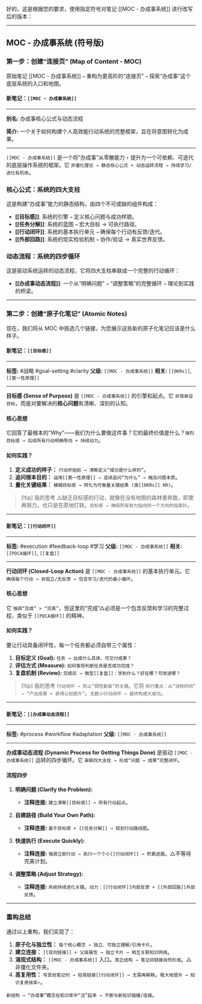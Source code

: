 好的，这是根据您的要求，使用指定符号对笔记 [[MOC - 办成事系统]] 进行改写后的版本：

---

## MOC - 办成事系统 (符号版)

### **第一步：创建“连接页” (Map of Content - MOC)**

原始笔记 [[MOC - 办成事系统]] `→` 重构为更高阶的“连接页” `→` 探索“办成事”这个底层系统的入口和地图。

#### **新笔记：`[[MOC - 办成事系统]]`**

---
**别名:** 办成事核心公式与动态流程

**简介:** 一个关于如何构建个人高效能行动系统的完整框架，旨在将意图转化为成果。

---

`[[MOC - 办成事系统]]` 是一个将“办成事”从零散能力 `↑` 提升为一个可依赖、可迭代的底层操作系统的框架。它 `非僵化理论 → 静态核心公式 + 动态运转流程 → 持续学习/进化有机体`。

### 核心公式：系统的四大支柱

这是构建“办成事”能力的静态结构，由四个不可或缺的组件构成：

*   **[[目标感]]**: 系统的引擎 `→` 定义核心问题与成功样貌。
*   **[[任务分解]]**: 系统的蓝图 `→` 宏大目标 → 可执行路径。
*   **[[行动闭环]]**: 系统的基本执行单元 `→` 确保每个行动有反馈/迭代。
*   **[[外部回路]]**: 系统的现实检验机制 `→` 协作/验证 → 真实世界反馈。

### 动态流程：系统的四步循环

这是驱动系统运转的动态流程，它将四大支柱串联成一个完整的行动循环：

*   **[[办成事动态流程]]**: 一个从“明确问题” `→` “调整策略”的完整循环 `→` 理论到实践的桥梁。

---

### **第二步：创建“原子化笔记” (Atomic Notes)**

现在，我们将从 MOC 中挑选几个链接，为您展示这些新的原子化笔记应该是什么样子。

#### **新笔记：`[[目标感]]`**

---
**标签:** #战略 #goal-setting #clarity
**父级:** `[[MOC - 办成事系统]]`
**相关:** `[[OKRs]]`, `[[第一性原理]]`

---

**目标感 (Sense of Purpose)** 是 `[[MOC - 办成事系统]]` 的引擎和起点。它 `非简单设目标`，而是对要解决的**核心问题**有清晰、深刻的认知。

#### 核心思想
它回答了最根本的“Why”——我们为什么要做这件事？它的最终价值是什么？`强烈目标感 → 后续所有行动明确导向 + 持续动力`。

#### 如何实践？
1.  **定义成功的样子：** `行动开始前 → 清晰定义“成功是什么样的”`。
2.  **追问根本目的：** `运用[[第一性原理]] → 连续追问“为什么” → 触及问题本质`。
3.  **量化关键结果：** `模糊目标感 → 转化为可衡量关键结果 (类[[OKRs]] KR)`。

> [!tip] 我的思考
> △缺乏目标感的行动，就像在没有地图的森林里奔跑，即使再努力，也只是在原地打转。`目标感 → 确保所有努力指向同一个方向的指南针`。

---

#### **新笔记：`[[行动闭环]]`**

---
**标签:** #execution #feedback-loop #学习
**父级:** `[[MOC - 办成事系统]]`
**相关:** `[[PDCA循环]]`, `[[复盘]]`

---

**行动闭环 (Closed-Loop Action)** 是 `[[MOC - 办成事系统]]` 的基本执行单元。它 `确保每个行动 → 非孤立/无反馈 → 包含学习/迭代的最小循环`。

#### 核心思想
它 `强调“完成” > “完美”`，但这里的“完成”△必须是一个包含反馈和学习的完整过程，类似于 `[[PDCA循环]]` 的精神。

#### 如何实践？
要让行动具备闭环性，每一个任务都必须自带三个属性：
1.  **目标定义 (Goal):** `任务 → 达成什么具体、可交付成果？`
2.  **评估方式 (Measure):** `如何客观判断任务是否成功完成？`
3.  **复盘机制 (Review):** `完成后 → 微型[[复盘]]：学到什么？好在哪？可改进哪？`

> [!tip] 我的思考
> `行动闭环 → 防止“假性勤奋”的关键`。它将 `执行重点：从“消耗时间” → “产出成果 + 获得认知提升”`。`无数小行动闭环 → 最终构成大成功`。

---

#### **新笔记：`[[办成事动态流程]]`**

---
**标签:** #process #workflow #adaptation
**父级:** `[[MOC - 办成事系统]]`

---

**办成事动态流程 (Dynamic Process for Getting Things Done)** 是驱动 `[[MOC - 办成事系统]]` 运转的四步循环。它 `串联四大支柱 → 形成“问题 → 成果”完整闭环`。

#### 流程四步
1.  **明确问题 (Clarify the Problem):**
    *   **注释连接:** `建立清晰[[目标感]] → 所有行动起点`。

2.  **自建路径 (Build Your Own Path):**
    *   **注释连接:** `基于目标感 + [[任务分解]] → 规划行动路线图`。

3.  **快速执行 (Execute Quickly):**
    *   **注释连接:** `强调立即行动 → 执行一个个小[[行动闭环]] → 积累进展`。△不等待完美计划。

4.  **调整策略 (Adjust Strategy):**
    *   **注释连接:** `系统持续进化关键`。`动力：[[行动闭环]]内部反馈 + [[外部回路]]外部反馈`。

---

### **重构总结**

通过以上重构，我们实现了：
1.  **原子化与独立性：** `每个核心概念 → 独立、可独立理解/引用卡片`。
2.  **建立连接：** `[[双向链接]] + 父级属性 → 独立卡片 → 相互关联知识网络`。
3.  **涌现式结构：** `[[MOC - 办成事系统]]` 入口。`真正结构 → 笔记间链接自然形成`。△非僵化文件夹。
4.  **高复用性：** `写其他笔记时 → 轻易链接[[行动闭环]] → 无需再解释`。`极大地提升 → 知识复用效率↑`。

`新结构 → “办成事”概念在知识库中“活”起来 → 不断与新知识碰撞/连接`。